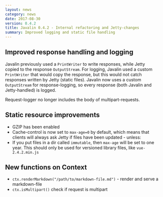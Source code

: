 ```yaml
---
layout: news
category: news
date: 2017-08-30
version: 0.4.2
title: Javalin 0.4.2 - Internal refactoring and Jetty-changes
summary: Improved logging and static file handling
---
```


## Improved response handling and logging

Javalin previously used a `PrintWriter` to write responses,
while Jetty copied to the response `OutputStream`.
For logging, Javalin used a custom `PrintWriter` that would copy the response,
but this would not catch responses written by Jetty (static files).
Javalin now uses a custom `OutputStream` for response-logging,
so every response (both Javalin and Jetty-handled) is logged.

Request-logger no longer includes the body of multipart-requests.

## Static resource improvements

* GZIP has been enabled
* Cache-control is now set to `max-age=0` by default, which means that
  clients will always ask Jetty if files have been updated - unless:
* If you put files in a dir called `immutable`, then `max-age` will be set to one year.
  This should only be used for versioned library files, like `vue-2.4.2.min.js`

## New functions on Context
* `ctx.renderMarkdown("/path/to/markdown-file.md")` - render and serve a markdown-file
* `ctx.isMultipart()` check if request is multipart
